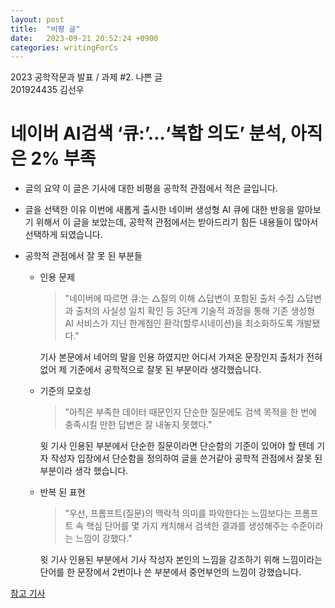 ```yaml
---
layout: post
title:  "비평 글"
date:   2023-09-21 20:52:24 +0900
categories: writingForCs
---
```


2023 공학작문과 발표 / 과제 #2. 나쁜 글　　　　　　　　　　　　　　　　　　　201924435 김선우
# 네이버 AI검색 ‘큐:’…‘복합 의도’ 분석, 아직은 2% 부족
- 글의 요약
    이 글은 기사에 대한 비평을 공학적 관점에서 적은 글입니다.
- 글을 선택한 이유
이번에 새롭게 출시한 네이버 생성형 AI 큐에 대한 반응을 알아보기 위해서 
이 글을 보았는데, 공학적 관점에서는 받아드리기 힘든 내용들이 많아서 선택하게
되였습니다. 

- 공학적 관점에서 잘 못 된 부분들
    - 인용 문제
        > "네이버에 따르면 큐:는 △질의 이해 △답변이 포함된 출처 수집 △답변과 출처의 사실성 일치 확인 등 3단계 기술적 과정을 통해 기존 생성형 AI 서비스가 지닌 한계점인 환각(할루시네이션)을 최소화하도록 개발됐다." 

        기사 본문에서 네어의 말을 인용 하였지만 어디서 가져온 문장인지 출처가 전혀 없어 제 기준에서 공학적으로 잘못 된 부분이라 생각했습니다.

    - 기준의 모호성 
        > "아직은 부족한 데이터 때문인지 단순한 질문에도 검색 목적을 한 번에 충족시킬 만한 답변은 잘 내놓지 못했다." 
    
        윗 기사 인용된 부분에서 단순한 질문이라면 단순함의 기준이 있어야 할 텐데 기자 작성자 입장에서 단순함을 정의하여 글을 쓴거같아 공학적 관점에서 잘못 된 부분이라 생각 했습니다.
        
    - 반복 된 표현 
        > "우선, 프롬프트(질문)의 맥락적 의미를 파악한다는 느낌보다는 프롬프트 속 핵심 단어를 몇 가지 캐치해서 검색한 결과를 생성해주는 수준이라는 느낌이 강했다."
    
        윗 기사 인용된 부분에서 기사 작성자 본인의 느낌을 강조하기 위해 느낌이라는 단어를 한 문장에서 2번이나 쓴 부분에서 중언부언의 느낌이 강했습니다.
        
[참고 기사](https://www.ceoscoredaily.com/page/view/2023092116204975099)






